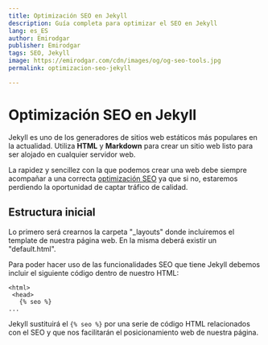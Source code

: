 ```yaml
---
title: Optimización SEO en Jekyll
description: Guía completa para optimizar el SEO en Jekyll
lang: es_ES
author: Emirodgar
publisher: Emirodgar
tags: SEO, Jekyll
image: https://emirodgar.com/cdn/images/og/og-seo-tools.jpg
permalink: optimizacion-seo-jekyll

---
```


# Optimización SEO en Jekyll

Jekyll es uno de los generadores de sitios web estáticos más populares en la actualidad. Utiliza **HTML** y **Markdown** para crear un sitio web listo para ser alojado en cualquier servidor web. 

La rapidez y sencillez con la que podemos crear una web debe siempre acompañar a una correcta [optimización SEO](factores-seo) ya que si no, estaremos perdiendo la oportunidad de captar tráfico de calidad.

## Estructura inicial

Lo primero será crearnos la carpeta "_layouts" donde incluiremos el template de nuestra página web. En la misma deberá existir un "default.html".

Para poder hacer uso de las funcionalidades SEO que tiene Jekyll debemos incluir el siguiente código dentro de nuestro HTML:

```
<html>
 <head>
   {% seo %}
...
```

Jekyll sustituirá el ```{% seo %}``` por una serie de código HTML relacionados con el SEO y que nos facilitarán el posicionamiento web de nuestra página.



<!--stackedit_data:
eyJoaXN0b3J5IjpbLTEzODUxOTU4MzYsLTgwMTMyMjk5NV19
-->